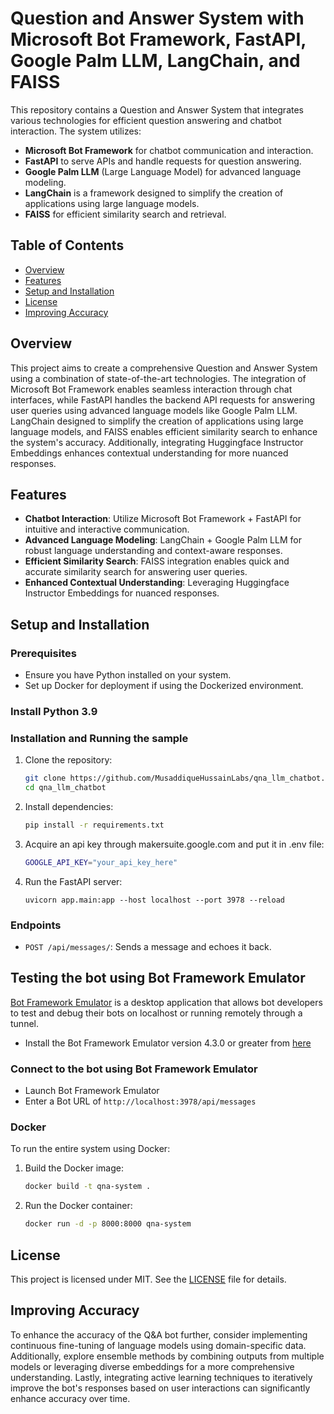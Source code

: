 # Question and Answer System with Microsoft Bot Framework, FastAPI, Google Palm LLM, LangChain, and FAISS

This repository contains a Question and Answer System that integrates various technologies for efficient question answering and chatbot interaction. The system utilizes:

- **Microsoft Bot Framework** for chatbot communication and interaction.
- **FastAPI** to serve APIs and handle requests for question answering.
- **Google Palm LLM** (Large Language Model) for advanced language modeling.
- **LangChain** is a framework designed to simplify the creation of applications using large language models.
- **FAISS** for efficient similarity search and retrieval.

## Table of Contents

- [Overview](#overview)
- [Features](#features)
- [Setup and Installation](#setup-and-installation)
- [License](#license)
- [Improving Accuracy](#Improving-Accuracy)

## Overview

This project aims to create a comprehensive Question and Answer System using a combination of state-of-the-art technologies. The integration of Microsoft Bot Framework enables seamless interaction through chat interfaces, while FastAPI handles the backend API requests for answering user queries using advanced language models like Google Palm LLM. LangChain designed to simplify the creation of applications using large language models, and FAISS enables efficient similarity search to enhance the system's accuracy. Additionally, integrating Huggingface Instructor Embeddings enhances contextual understanding for more nuanced responses.

## Features

- **Chatbot Interaction**: Utilize Microsoft Bot Framework + FastAPI for intuitive and interactive communication.
- **Advanced Language Modeling**: LangChain + Google Palm LLM for robust language understanding and context-aware responses.
- **Efficient Similarity Search**: FAISS integration enables quick and accurate similarity search for answering user queries.
- **Enhanced Contextual Understanding**: Leveraging Huggingface Instructor Embeddings for nuanced responses.

## Setup and Installation

### Prerequisites

- Ensure you have Python installed on your system.
- Set up Docker for deployment if using the Dockerized environment.

### Install Python 3.9

### Installation and Running the sample

1. Clone the repository:
   ```bash
   git clone https://github.com/MusaddiqueHussainLabs/qna_llm_chatbot.git
   cd qna_llm_chatbot
   ```

2. Install dependencies:
   ```bash
   pip install -r requirements.txt
   ```

3. Acquire an api key through makersuite.google.com and put it in .env file:
   ```bash
   GOOGLE_API_KEY="your_api_key_here"
   ```

4. Run the FastAPI server:
    ```
    uvicorn app.main:app --host localhost --port 3978 --reload
    ```

### Endpoints

- `POST /api/messages/`: Sends a message and echoes it back.

## Testing the bot using Bot Framework Emulator

[Bot Framework Emulator](https://github.com/microsoft/botframework-emulator) is a desktop application that allows bot developers to test and debug their bots on localhost or running remotely through a tunnel.

- Install the Bot Framework Emulator version 4.3.0 or greater from [here](https://github.com/Microsoft/BotFramework-Emulator/releases)

### Connect to the bot using Bot Framework Emulator

- Launch Bot Framework Emulator
- Enter a Bot URL of `http://localhost:3978/api/messages`

### Docker

To run the entire system using Docker:

1. Build the Docker image:
   ```bash
   docker build -t qna-system .
   ```

2. Run the Docker container:
   ```bash
   docker run -d -p 8000:8000 qna-system
   ```

## License

This project is licensed under MIT. See the [LICENSE](LICENSE) file for details.

## Improving Accuracy

To enhance the accuracy of the Q&A bot further, consider implementing continuous fine-tuning of language models using domain-specific data. Additionally, explore ensemble methods by combining outputs from multiple models or leveraging diverse embeddings for a more comprehensive understanding. Lastly, integrating active learning techniques to iteratively improve the bot's responses based on user interactions can significantly enhance accuracy over time.